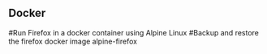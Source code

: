 Docker
------


#Run Firefox in a docker container using Alpine Linux
#Backup and restore the firefox docker image
alpine-firefox
